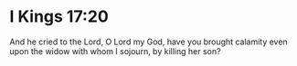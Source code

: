 # I Kings 17:20

And he cried to the Lord, O Lord my God, have you brought calamity even upon the widow with whom I sojourn, by killing her son?
